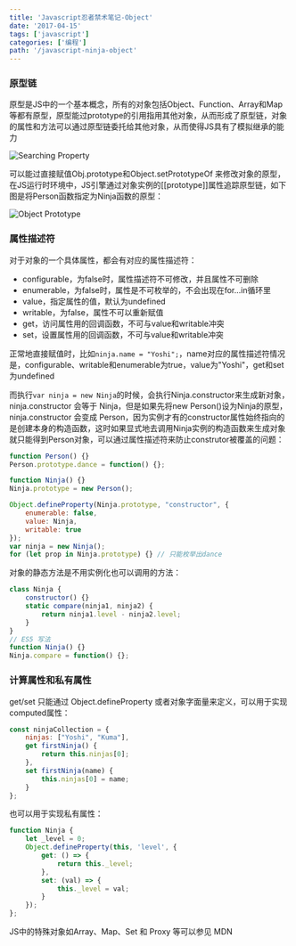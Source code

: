 ```yaml
---
title: 'Javascript忍者禁术笔记-Object'
date: '2017-04-15'
tags: ['javascript']
categories: ['编程']
path: '/javascript-ninja-object'
---
```


### 原型链

原型是JS中的一个基本概念，所有的对象包括Object、Function、Array和Map等都有原型，原型能过prototype的引用指用其他对象，从而形成了原型链，对象的属性和方法可以通过原型链委托给其他对象，从而使得JS具有了模拟继承的能力

![Searching Property](F:\projects\blog\src\pages\images\property-search.png)

可以能过直接赋值Obj.prototype和Object.setPrototypeOf 来修改对象的原型，在JS运行时环境中，JS引擎通过对象实例的[[prototype]]属性追踪原型链，如下图是将Person函数指定为Ninja函数的原型：

![Object Prototype](F:\projects\blog\src\pages\images\object-prototype.png)

### 属性描述符

对于对象的一个具体属性，都会有对应的属性描述符：

- configurable，为false时，属性描述符不可修改，并且属性不可删除
- enumerable，为false时，属性是不可枚举的，不会出现在for...in循环里
- value，指定属性的值，默认为undefined
- writable，为false，属性不可以重新赋值
- get，访问属性用的回调函数，不可与value和writable冲突
- set，设置属性用的回调函数，不可与value和writable冲突

正常地直接赋值时，比如`ninja.name = "Yoshi";`，name对应的属性描述符情况是，configurable、writable和enumerable为true，value为"Yoshi"，get和set为undefined

而执行`var ninja = new Ninja`的时候，会执行Ninja.constructor来生成新对象，ninja.constructor 会等于 Ninja，但是如果先将new Person()设为Ninja的原型，ninja.constructor 会变成 Person，因为实例才有的constructor属性始终指向的是创建本身的构造函数，这时如果显式地去调用Ninja实例的构造函数来生成对象就只能得到Person对象，可以通过属性描述符来防止construtor被覆盖的问题：

```javascript
function Person() {}
Person.prototype.dance = function() {};

function Ninja() {}
Ninja.prototype = new Person();

Object.defineProperty(Ninja.prototype, "constructor", {
    enumerable: false,
    value: Ninja,
    writable: true
});
var ninja = new Ninja();
for (let prop in Ninja.prototype) {} // 只能枚举出dance
```

对象的静态方法是不用实例化也可以调用的方法：

```javascript
class Ninja {
    constructor() {}
    static compare(ninja1, ninja2) {
        return ninja1.level - ninja2.level;
    }
}
// ES5 写法
function Ninja() {}
Ninja.compare = function() {};
```

### 计算属性和私有属性

get/set 只能通过 Object.defineProperty 或者对象字面量来定义，可以用于实现computed属性：

```javascript
const ninjaCollection = {
    ninjas: ["Yoshi", "Kuma"],
    get firstNinja() {
        return this.ninjas[0];
    },
    set firstNinja(name) {
        this.ninjas[0] = name;
    }
};
```

也可以用于实现私有属性：

```javascript
function Ninja {
    let _level = 0;
    Object.defineProperty(this, 'level', {
        get: () => {
            return this._level;
        },
        set: (val) => {
            this._level = val;
        }
    });
};
```

JS中的特殊对象如Array、Map、Set 和 Proxy 等可以参见 MDN



